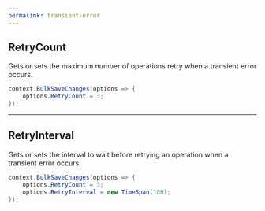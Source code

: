 ```yaml
---
permalink: transient-error
---
```


## RetryCount
Gets or sets the maximum number of operations retry when a transient error occurs.


```csharp
context.BulkSaveChanges(options => {
	options.RetryCount = 3;
});
```

---

## RetryInterval
Gets or sets the interval to wait before retrying an operation when a transient error occurs.


```csharp
context.BulkSaveChanges(options => {
	options.RetryCount = 3;
	options.RetryInterval = new TimeSpan(100);
});

```
